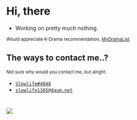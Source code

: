 # Hi, there

- Working on pretty much nothing.

<sub>Would appreciate K-Drama recommendation, [MyDramaList](https://mydramalist.com/profile/Slow_Life).</sub>

## The ways to contact me..?
<sub>Not sure why would you contact me, but alright.</sub>

- <a href="https://discord.com/users/374905512661221377">`Slowlife#4048`</a>
- <a href="mailto:slowlife1165@daum.net">`slowlife1165@daum.net`</a>

#

![](https://i.imgur.com/FaTsvPu.gif)
